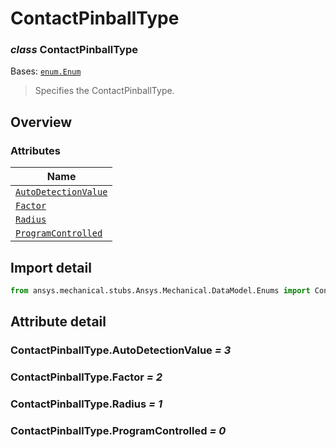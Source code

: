 # ContactPinballType

<a id="ContactPinballType"></a>

### *class* ContactPinballType

Bases: [`enum.Enum`](https://docs.python.org/3/library/enum.html#enum.Enum)

> Specifies the ContactPinballType.

> <!-- !! processed by numpydoc !! -->

<a id="overview"></a>

## Overview

### Attributes

| Name |
| ------------------------------------------------------------------ |
| [`AutoDetectionValue`](#ContactPinballType.AutoDetectionValue) |
| [`Factor`](#ContactPinballType.Factor) |
| [`Radius`](#ContactPinballType.Radius) |
| [`ProgramControlled`](#ContactPinballType.ProgramControlled) |

<a id="import-detail"></a>

## Import detail

```python
from ansys.mechanical.stubs.Ansys.Mechanical.DataModel.Enums import ContactPinballType
```

<a id="attribute-detail"></a>

## Attribute detail

<a id="ContactPinballType.AutoDetectionValue"></a>

### ContactPinballType.AutoDetectionValue *= 3*

<a id="ContactPinballType.Factor"></a>

### ContactPinballType.Factor *= 2*

<a id="ContactPinballType.Radius"></a>

### ContactPinballType.Radius *= 1*

<a id="ContactPinballType.ProgramControlled"></a>

### ContactPinballType.ProgramControlled *= 0*
